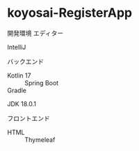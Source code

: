 # koyosai-RegisterApp
開発環境
エディター
<dl>
  <dt>IntelliJ</dt>
</dl>

バックエンド
<dl>
  <dt>Kotlin 17</dt>
  <dd>Spring Boot</dd>
  <dt>Gradle</dt>
</dl>
JDK 18.0.1

フロントエンド
<dl>
  <dt>HTML</dt>
  <dd>Thymeleaf</dd>
</dl>
